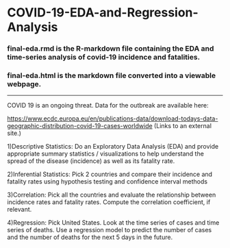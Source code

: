 # COVID-19-EDA-and-Regression-Analysis

### final-eda.rmd is the R-markdown file containing the EDA and time-series analysis of covid-19 incidence and fatalities.
### final-eda.html is the markdown file converted into a viewable webpage.
--------------------------------------------------------------------------
COVID 19 is an ongoing threat.  Data for the outbreak are available here: 

https://www.ecdc.europa.eu/en/publications-data/download-todays-data-geographic-distribution-covid-19-cases-worldwide (Links to an external site.)

1)Descriptive Statistics: Do an Exploratory Data Analysis (EDA) and provide appropriate summary statistics / visualizations to help understand the spread of the disease (incidence) as well as its fatality rate. 

2)Inferential Statistics: Pick 2 countries and compare their incidence and fatality rates using hypothesis testing and confidence interval methods

3)Correlation: Pick all the countries and evaluate the relationship between incidence rates and fatality rates. Compute the correlation coefficient, if relevant.

4)Regression: Pick United States. Look at the time series of cases and time series of deaths. Use a regression model to predict the number of cases and the number of deaths for the next 5 days in the future.
